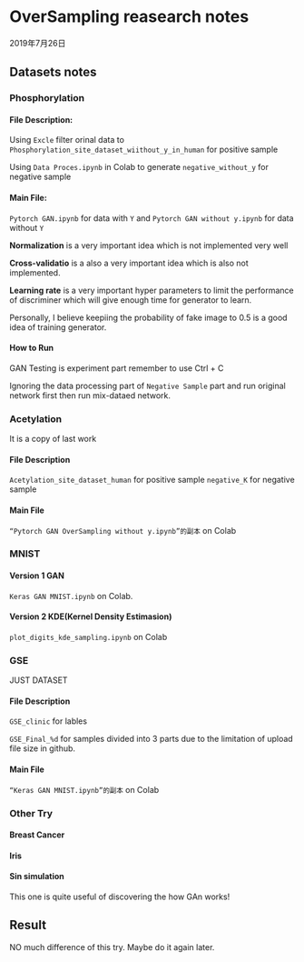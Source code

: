 # OverSampling reasearch notes

2019年7月26日

## Datasets notes

### Phosphorylation

#### File Description:


Using `Excle` filter orinal data to 
`Phosphorylation_site_dataset_wiithout_y_in_human` for positive sample

Using `Data Proces.ipynb` in Colab to generate
`negative_without_y` for negative sample


#### Main File:

`Pytorch GAN.ipynb` for data with `Y` and `Pytorch GAN without y.ipynb` for data without `Y`

**Normalization** is a very important idea which is not implemented very well

**Cross-validatio** is a also a very important idea which is also not implemented.

**Learning rate** is a very important hyper parameters to limit the performance of discriminer which will give enough time for generator to learn.

Personally, I believe keepiing the probability of fake image to 0.5 is a good idea of training generator.

#### How to Run

GAN Testing is experiment part remember to use Ctrl + C

Ignoring the data processing part of `Negative Sample` part and run original network first then run mix-dataed network.


### Acetylation

It is a copy of last work

#### File Description

`Acetylation_site_dataset_human` for positive sample
`negative_K` for negative sample


#### Main File


`“Pytorch GAN OverSampling without y.ipynb”的副本` on Colab

### MNIST

#### Version 1 GAN

`Keras GAN MNIST.ipynb` on Colab.


#### Version 2 KDE(Kernel Density Estimasion)

`plot_digits_kde_sampling.ipynb` on Colab

### GSE

JUST DATASET

#### File Description

`GSE_clinic` for lables

`GSE_Final_%d` for samples divided into 3 parts due to the limitation of upload file size in github.


#### Main File

`“Keras GAN MNIST.ipynb”的副本` on Colab

### Other Try

#### Breast Cancer


#### Iris

#### Sin simulation

This one is quite useful of discovering the how GAn works!


## Result

NO much difference of this try. Maybe do it again later.
